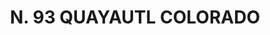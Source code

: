 ---
title: "N. 93 QUAYAUTL COLORADO"
plant-name: "N. 93"
plant-number: "093"
plant-xml: "/assets/xml/plant093.xml"
plant-title: "N. 93 QUAYAUTL COLORADO"
plant-taxon-link: ""
plant-taxon-link: ""
layout: single-xml
---